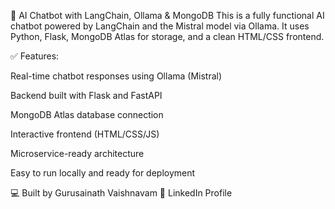 🧠 AI Chatbot with LangChain, Ollama & MongoDB
This is a fully functional AI chatbot powered by LangChain and the Mistral model via Ollama. It uses Python, Flask, MongoDB Atlas for storage, and a clean HTML/CSS frontend.

✅ Features:

Real-time chatbot responses using Ollama (Mistral)

Backend built with Flask and FastAPI

MongoDB Atlas database connection

Interactive frontend (HTML/CSS/JS)

Microservice-ready architecture

Easy to run locally and ready for deployment

💻 Built by Gurusainath Vaishnavam
🔗 LinkedIn Profile
